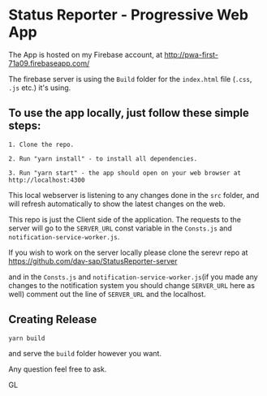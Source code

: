 # Status Reporter - Progressive Web App

The App is hosted on my Firebase account, at http://pwa-first-71a09.firebaseapp.com/


The firebase server is using the `Build` folder for the `index.html` file (`.css`, `.js` etc.) it's using.

## To use the app locally, just follow these simple steps:
```
1. Clone the repo.

2. Run "yarn install" - to install all dependencies.

3. Run "yarn start" - the app should open on your web browser at http://localhost:4300
```

This local webserver is listening to any changes done in the `src` folder, and will refresh automatically to show the latest changes on the web.

This repo is just the Client side of the application. The requests to the server will go to the 
`SERVER_URL` const variable in the `Consts.js` and `notification-service-worker.js`.

If you wish to work on the server locally please clone the serevr repo at
https://github.com/dav-sap/StatusReporter-server

and in the `Consts.js` and `notification-service-worker.js`(if you made any changes to the notification system you should change `SERVER_URL` here as well) comment out the line of `SERVER_URL` and the localhost.

## Creating Release
```
yarn build
```

and serve the `build` folder however you want.

Any question feel free to ask.

GL

